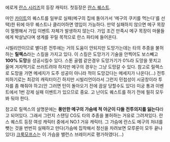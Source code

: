 에로게 [란스 시리즈](%EB%9E%80%EC%8A%A4%20%EC%8B%9C%EB%A6%AC%EC%A6%88.md)의 등장 캐릭터.
첫등장은 [란스 퀘스트](%EB%9E%80%EC%8A%A4%20%ED%80%98%EC%8A%A4%ED%8A%B8.md).

마인 [카이트](%EC%B9%B4%EC%9D%B4%ED%8A%B8.md)의 퀘스트를 일부로 실패(메구의 집에 돌아가서 '메구의 쿠키를
먹는다'를 선택)한 뒤에 아무 퀘스트나 클리어하면 영입이 가능하다. 만약 실패하지 않으면 메구 목장이 멀쩡해서 가입 이벤트 자체가 발생하지
않는다. 가입 조건 만족시 메구 목장이 마물들에게 박살났다며 생계를 꾸릴 목적으로 란스 파티에 들어온다.

시빌리안이므로 별다른 전투에는 거의 도움이 안되지만 도망가는데는 타의 추종을 불허하는 **릴렉스**라는 스킬을 가지고 있다. 이 스킬은
도망가기 기술을 안찍어도 보스빼고 **100% 도망**을 성공시킬수 있다. 스톤 골렘 같은경우 도망가기가 0%라 도망을 못치고 울며
겨자먹기로 쓰러트려야 하지만 메구의 경우는 그냥 도망갈 수 있다. 참고로 릴렉스로 도망을 가면 메세지가 도주 성공이 아니라 적이 도망갔다는
메세지가 나온다(...) 전투 피하기로는 최강의 캐릭터이긴 하지만 시빌리언이라서 그런지 민첩성이 시궁창이라 투자를 좀 해줘야 하고(안 그러면
턴이 돌아오기 전에 끔살 당할수도 있다) 미궁 통과 이벤트에서 1번 강제 실패 이벤트가 있으므로 중요. 고 난이도 퀘스트를 하기 전에 필히
모두 봐 둬야 한다.

참고로 릴렉스의 설명문에는 **풍만한 메구의 가슴에 적 아군이 다들 전투의지를 잃는다**라고 되어있다. 그래서 그런지 스탠딩 CG도 타의
추종을 불허하는 거유로 그려져있다. 란스 퀘스트 등장 여성 캐릭터 중에서 NO.1 거유 캐릭터. 그 가슴에 란스도 메구의 처녀를 뺏는 것을
번번히 실패하고 만다(가슴에 집착해서 정신을 차려보면 모루룬이 모두 끝나 있다) [크룩모프스](%ED%81%AC%EB%A3%A9%20%EB%AA%A8%ED%94%84%EC%8A%A4.md)는 이 가슴을 밸런스 브레이커로
평가하였다(...)

